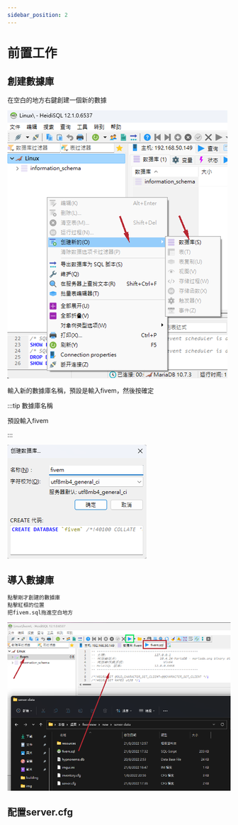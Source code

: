 ```yaml
---
sidebar_position: 2
---
```


# 前置工作

## 創建數據庫
在空白的地方右鍵創建一個新的數據

![MariaDB 資料庫官方網頁](./img/mysql1.png)

輸入新的數據庫名稱，預設是輸入fivem，然後按確定

:::tip 數據庫名稱

預設輸入fivem

:::

![MariaDB 資料庫官方網頁](./img/mysql2.png)


## 導入數據庫
```md
點擊剛才創建的數據庫
點擊紅框的位置
把fivem.sql拖進空白地方
```

![MariaDB 資料庫官方網頁](./img/mysql3.png)

## 配置server.cfg